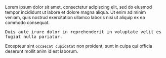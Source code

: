 Lorem ipsum dolor sit amet, consectetur adipiscing elit, sed do eiusmod
tempor incididunt ut labore et dolore magna aliqua. Ut enim ad minim veniam,
quis nostrud exercitation ullamco laboris nisi ut aliquip ex ea commodo consequat.

<pre>
Duis aute irure dolor in reprehenderit in voluptate velit esse cillum dolore eu
fugiat nulla pariatur.
</pre>

Excepteur sint <code>occaecat cupidatat</code> non proident, sunt in
culpa qui officia deserunt mollit anim id est laborum.